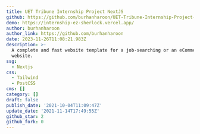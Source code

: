 ```yaml
---
title: UET Tribune Internship Project NextJS
github: https://github.com/burhanharoon/UET-Tribune-Internship-Project---NextJS
demo: https://internship-ez-sherlock.vercel.app/
author: burhanharoon
author_link: https://github.com/burhanharoon
date: 2023-11-26T11:08:21.983Z
description: >-
  A complete and fast website template for a job-searching or an eCommerce
  website.
ssg:
  - Nextjs
css:
  - Tailwind
  - PostCSS
cms: []
category: []
draft: false
publish_date: '2021-10-04T11:09:47Z'
update_date: '2021-11-14T17:49:55Z'
github_star: 2
github_fork: 0
---
```

